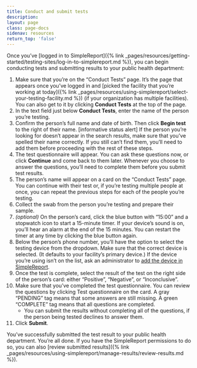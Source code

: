 ```yaml
---
title: Conduct and submit tests
description:
layout: page
class: page-docs
sidenav: resources
return_top: 'false'
---
```


Once you’ve [logged in to SimpleReport]({% link _pages/resources/getting-started/testing-sites/log-in-to-simplereport.md %}), you can begin conducting tests and submitting results to your public health department:

1. Make sure that you’re on the “Conduct Tests” page. It’s the page that appears once you’ve logged in and [picked the facility that you’re working at today]({% link _pages/resources/using-simplereport/select-your-testing-facility.md %}) (if your organization has multiple facilities). You can also get to it by clicking **Conduct Tests** at the top of the page.
2. In the text field just below **Conduct Tests**, enter the name of the person you’re testing.
3. Confirm the person’s full name and date of birth. Then click **Begin test** to the right of their name.
  [informative status alert] If the person you’re looking for doesn’t appear in the search results, make sure that you’ve spelled their name correctly. If you still can’t find them, you’ll need to add them before proceeding with the rest of these steps.
4. The test questionnaire will appear. You can ask these questions now, or click **Continue** and come back to them later. Whenever you choose to answer the questions, you’ll need to complete them before you submit test results.
5. The person’s name will appear on a card on the “Conduct Tests” page. You can continue with their test or, if you’re testing multiple people at once, you can repeat the previous steps for each of the people you’re testing.
6. Collect the swab from the person you’re testing and prepare their sample.
7. *(optional)* On the person’s card, click the blue button with “15:00” and a stopwatch icon to start a 15-minute timer. If your device’s sound is on, you’ll hear an alarm at the end of the 15 minutes. You can restart the timer at any time by clicking the blue button again.
8. Below the person’s phone number, you’ll have the option to select the testing device from the dropdown. Make sure that the correct device is selected. (It defaults to your facility’s primary device.) If the device you’re using isn’t on the list, ask an administrator to [add the device in SimpleReport]().
9. Once the test is complete, select the result of the test on the right side of the person’s card: either “Positive”, “Negative”, or “Inconclusive”.
10. Make sure that you’ve completed the test questionnaire. You can review the questions by clicking Test questionnaire on the card. A gray “PENDING” tag means that some answers are still missing. A green “COMPLETE” tag means that all questions are completed.
    - You can submit the results without completing all of the questions, if the person being tested declines to answer them.
11. Click **Submit**.

You’ve successfully submitted the test result to your public health department. You’re all done. If you have the SimpleReport permissions to do so, you can also [review submitted results]({% link _pages/resources/using-simplereport/manage-results/review-results.md %}).
